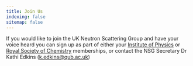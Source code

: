 ```yaml
---
title: Join Us
indexing: false
sitemap: false
---
```


If you would like to join the UK Neutron Scattering Group and have your voice heard you can sign up as part of either your [Institute of Physics](https://membership.iop.org/) or [Royal Society of Chemistry](https://www.rsc.org/membership-and-community/) memberships, or contact  the NSG Secretary Dr Kathi Edkins ([k.edkins@qub.ac.uk](mailto:k.edkins@qub.ac.uk))
